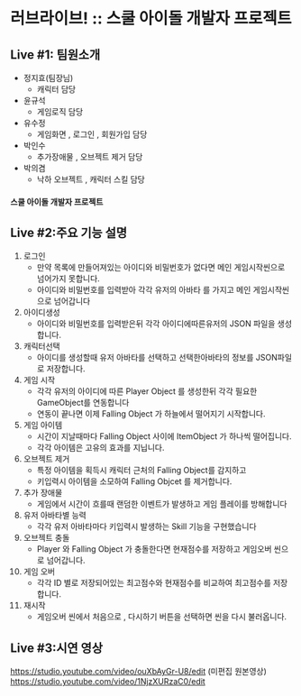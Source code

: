 # 러브라이브! :: 스쿨 아이돌 개발자 프로젝트
## Live #1: 팀원소개
* 정지효(팀장님)
   * 캐릭터 담당 
* 윤규석
   * 게임로직 담당
* 유수정
   * 게임화면 , 로그인 , 회원가입 담당
* 박인수
   * 추가장애물 , 오브젝트 제거 담당
* 박의겸
   * 낙하 오브젝트 , 캐릭터 스킬 담당
 
#### 스쿨 아이돌 개발자 프로젝트

## Live  #2:주요 기능 설명

1. 로그인
   * 만약 목록에 만들어져있는 아이디와 비밀번호가 없다면 메인 게임시작씬으로 넘어가지 못합니다.
   * 아이디와 비밀번호를 입력받아 각각 유저의 아바타 를 가지고 메인 게임시작씬으로 넘어갑니다
2. 아이디생성
   * 아이디와 비밀번호를 입력받은뒤 각각 아이디에따른유저의 JSON 파일을 생성합니다.
3. 캐릭터선택
   * 아이디를 생성할때 유저 아바타를 선택하고 선택한아바타의 정보를 JSON파일로 저장합니다.
4. 게임 시작
   * 각각 유저의 아이디에 따른 Player Object 를 생성한뒤 각각 필요한 GameObject를 연동합니다
   * 연동이 끝나면 이제 Falling Object 가 하늘에서 떨어지기 시작합니다.
5. 게임 아이템
   * 시간이 지날때마다 Falling Object 사이에 ItemObject 가 하나씩 떨어집니다.
   * 각각 아이템은 고유의 효과를 지닙니다.  
6. 오브젝트 제거
   * 특정 아이템을 획득시 캐릭터 근처의 Falling Object를 감지하고
   * 키입력시 아이템을 소모하여 Falling Objcet 를 제거합니다.  
7. 추가 장애물
   * 게임에서 시간이 흐를때 랜덤한 이벤트가 발생하고 게임 플레이를 방해합니다
8. 유저 아바타별 능력
   * 각각 유저 아바타마다 키입력시 발생하는 Skill 기능을 구현했습니다
9. 오브젝트 충돌
   * Player 와 Falling Object 가 충돌한다면 현재점수를 저장하고 게임오버 씬으로 넘어갑니다.
10. 게임 오버
    * 각각 ID 별로 저장되어있는 최고점수와 현재점수를 비교하여 최고점수를 저장합니다.
11. 재시작
    * 게임오버 씬에서 처음으로 , 다시하기 버튼을 선택하면 씬을 다시 불러옵니다.

## Live #3:시연 영상
https://studio.youtube.com/video/ouXbAyGr-U8/edit (미편집 원본영상)
https://studio.youtube.com/video/1NjzXURzaC0/edit
